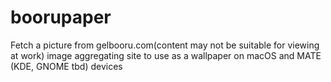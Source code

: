 # boorupaper
Fetch a picture from gelbooru.com(content may not be suitable for viewing at work) image aggregating site to use as a wallpaper on macOS and MATE (KDE, GNOME tbd) devices
